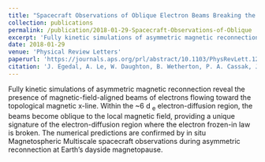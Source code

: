 ```yaml
---
title: "Spacecraft Observations of Oblique Electron Beams Breaking the Frozen-In Law During Asymmetric Reconnection"
collection: publications
permalink: /publication/2018-01-29-Spacecraft-Observations-of-Oblique
excerpt: 'Fully kinetic simulations of asymmetric magnetic reconnection reveal the presence of magnetic-field-aligned beams of electrons flowing toward the topological magnetic x-line. Within the ~6 d <sub>e</sub> electron-diffusion region, the beams become oblique to the local magnetic field, providing a unique signature of the electron-diffusion region where the electron frozen-in law is broken. The numerical predictions are confirmed by in situ Magnetospheric Multiscale spacecraft observations during asymmetric reconnection at Earth’s dayside magnetopause.'
date: 2018-01-29
venue: 'Physical Review Letters'
paperurl: 'https://journals.aps.org/prl/abstract/10.1103/PhysRevLett.120.055101'
citation: 'J. Egedal, A. Le, W. Daughton, B. Wetherton, P. A. Cassak, J. L. Burch, B. Lavraud, J. Dorelli, D. J. Gershman, and L. A. Avanov. Spacecraft observations of oblique electron beams breaking the frozen-in law during asymmetric reconnection. Physical Review Letters. 2018.'
---
```

Fully kinetic simulations of asymmetric magnetic reconnection reveal the presence of magnetic-field-aligned beams of electrons flowing toward the topological magnetic x-line. Within the ~6 d <sub>e</sub> electron-diffusion region, the beams become oblique to the local magnetic field, providing a unique signature of the electron-diffusion region where the electron frozen-in law is broken. The numerical predictions are confirmed by in situ Magnetospheric Multiscale spacecraft observations during asymmetric reconnection at Earth’s dayside magnetopause.